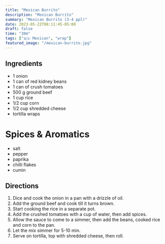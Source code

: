 ```yaml
---
title: "Mexican Burrito"
description: "Mexican Burrito"
summary: "Mexican Burrito (3-4 ppl)"
date: 2023-05-22T08:11:45-05:00
draft: false
time: "30m"
tags: ["🇲🇽 Mexican", "wrap"]
featured_image: "/mexican-burrito.jpg"
---
```


## Ingredients

- 1 onion
- 1 can of red kidney beans
- 1 can of crush tomatoes
- 500 g ground beef
- 1 cup rice
- 1/2 cup corn
- 1/2 cup shredded cheese
- tortilla wraps

# Spices & Aromatics
- salt
- pepper
- paprika
- chilli flakes
- cumin

## Directions

1. Dice and cook the onion in a pan with a drizzle of oil.
2. Add the ground beef and cook till it turns brown.
3. Start cooking the rice in a separate pot.
4. Add the crushed tomatoes with a cup of water, then add spices.
5. Allow the sauce to come to a simmer, then add the beans, cooked rice and corn to the pan.
6. Let the mix simmer for 5-10 min.
7. Serve on tortilla, top with shredded cheese, then roll.
